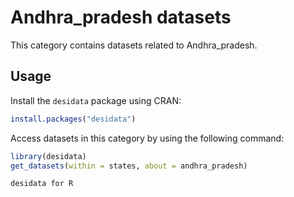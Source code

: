 
# Andhra_pradesh datasets
This category contains datasets related to Andhra_pradesh.
## Usage
Install the `desidata` package using CRAN:
```r
install.packages("desidata")
```
Access datasets in this category by using the following command:
```r
library(desidata)
get_datasets(within = states, about = andhra_pradesh)
```
`desidata for R`
